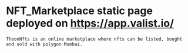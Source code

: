 # NFT_Marketplace static page deployed on https://app.valist.io/

`TheonNfts is an online marketplace where nfts can be listed, bought and sold with polygon Mumbai.`




